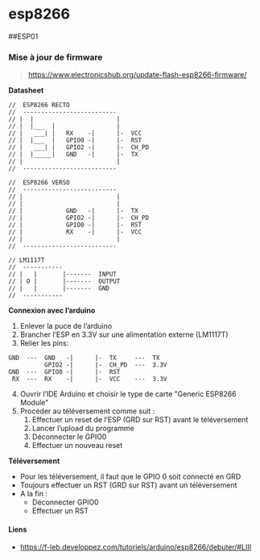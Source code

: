# esp8266

##ESP01
### Mise à jour de firmware

> https://www.electronicshub.org/update-flash-esp8266-firmware/


**Datasheet**
```
//  ESP8266 RECTO
//  --------------------------
// |  |                       |
// |  |___  |                 |
// |   ___| |   RX    -|      |-  VCC
// |  |___  |   GPIO0 -|      |-  RST
// |   ___| |   GPIO2 -|      |-  CH_PD
// |  |_____|   GND   -|      |-  TX
// |                          |
//  --------------------------

//  ESP8266 VERSO
//  --------------------------
// |                          |
// |                          |
// |            GND   -|      |-  TX
// |            GPIO2 -|      |-  CH_PD
// |            GPIO0 -|      |-  RST
// |            RX    -|      |-  VCC
// |                          |
//  --------------------------

// LM1117T
//  -----------
// |   |       |-------  INPUT
// | O |       |-------  OUTPUT
// |   |       |-------  GND
//  -----------
```

**Connexion avec l’arduino**
1. Enlever la puce de l’arduino
2. Brancher l’ESP en 3.3V sur une alimentation externe (LM1117T)
3. Relier les pins: 
```
GND  ---  GND   -|      |-  TX     ---  TX
          GPIO2 -|      |-  CH_PD  ---  3.3V
GND  ---  GPIO0 -|      |-  RST    
 RX  ---  RX    -|      |-  VCC    ---  3.3V
```
4. Ouvrir l’IDE Arduino et choisir le type de carte "Generic ESP8266 Module"
5. Procéder au téléversement comme suit :
   1. Effectuer un reset de l’ESP (GRD sur RST) avant le téléversement
   2. Lancer l’upload du programme
   3. Déconnecter le GPIO0
   4. Effectuer un nouveau reset


**Téléversement**
* Pour les téléversement, il faut que le GPIO 0 soit connecté en GRD
* Toujours effectuer un RST (GRD sur RST) avant un téléversement
* A la fin : 
  - Déconnecter GPIO0
  - Effectuer un RST

#### Liens
* https://f-leb.developpez.com/tutoriels/arduino/esp8266/debuter/#LIII

